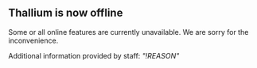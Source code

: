 ## Thallium is now offline
Some or all online features are currently unavailable. We are sorry for the inconvenience.

Additional information provided by staff:
*"!REASON"*